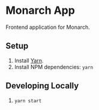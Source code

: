 # Monarch App

Frontend application for Monarch.

## Setup

1. Install [Yarn][yarn-setup].
1. Install NPM dependencies: `yarn`

## Developing Locally

1. `yarn start`

[yarn-setup]: https://yarnpkg.com/lang/en/docs/install/
